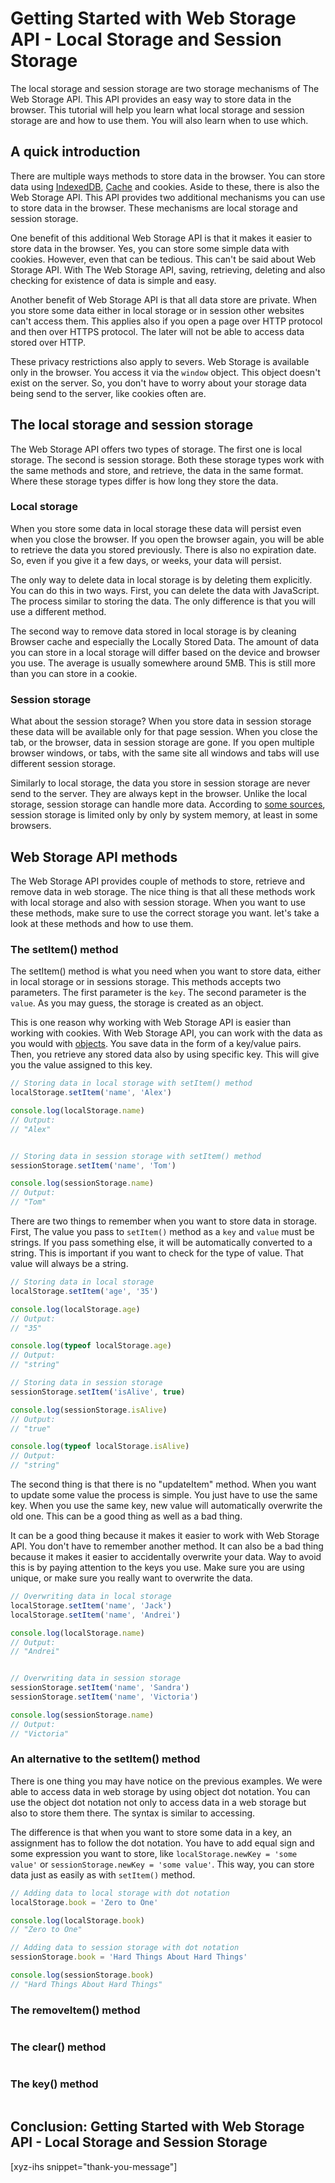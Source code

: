 # Getting Started with Web Storage API - Local Storage and Session Storage

The local storage and session storage are two storage mechanisms of The Web Storage API. This API provides an easy way to store data in the browser. This tutorial will help you learn what local storage and session storage are and how to use them. You will also learn when to use which.

<!--more-->
<!--
Table of Contents:
-->

## A quick introduction

There are multiple ways methods to store data in the browser. You can store data using [IndexedDB], [Cache] and cookies. Aside to these, there is also the Web Storage API. This API provides two additional mechanisms you can use to store data in the browser. These mechanisms are local storage and session storage.

One benefit of this additional Web Storage API is that it makes it easier to store data in the browser. Yes, you can store some simple data with cookies. However, even that can be tedious. This can't be said about Web Storage API. With The Web Storage API, saving, retrieving, deleting and also checking for existence of data is simple and easy.

Another benefit of Web Storage API is that all data store are private. When you store some data either in local storage or in session other websites can't access them. This applies also if you open a page over HTTP protocol and then over HTTPS protocol. The later will not be able to access data stored over HTTP.

These privacy restrictions also apply to severs. Web Storage is available only in the browser. You access it via the `window` object. This object doesn't exist on the server. So, you don't have to worry about your storage data being send to the server, like cookies often are.

## The local storage and session storage

The Web Storage API offers two types of storage. The first one is local storage. The second is session storage. Both these storage types work with the same methods and store, and retrieve, the data in the same format. Where these storage types differ is how long they store the data.

### Local storage

When you store some data in local storage these data will persist even when you close the browser. If you open the browser again, you will be able to retrieve the data you stored previously. There is also no expiration date. So, even if you give it a few days, or weeks, your data will persist.

The only way to delete data in local storage is by deleting them explicitly. You can do this in two ways. First, you can delete the data with JavaScript. The process similar to storing the data. The only difference is that you will use a different method.

The second way to remove data stored in local storage is by cleaning Browser cache and especially the Locally Stored Data. The amount of data you can store in a local storage will differ based on the device and browser you use. The average is usually somewhere around 5MB. This is still more than you can store in a cookie.

### Session storage

What about the session storage? When you store data in session storage these data will be available only for that page session. When you close the tab, or the browser, data in session storage are gone. If you open multiple browser windows, or tabs, with the same site all windows and tabs will use different session storage.

Similarly to local storage, the data you store in session storage are never send to the server. They are always kept in the browser. Unlike the local storage, session storage can handle more data. According to [some sources], session storage is limited only by only by system memory, at least in some browsers.

## Web Storage API methods

The Web Storage API provides couple of methods to store, retrieve and remove data in web storage. The nice thing is that all these methods work with local storage and also with session storage. When you want to use these methods, make sure to use the correct storage you want. let's take a look at these methods and how to use them.

### The setItem() method

The setItem() method is what you need when you want to store data, either in local storage or in sessions storage. This methods accepts two parameters. The first parameter is the `key`. The second parameter is the `value`. As you may guess, the storage is created as an object.

This is one reason why working with Web Storage API is easier than working with cookies. With Web Storage API, you can work with the data as you would with [objects]. You save data in the form of a key/value pairs. Then, you retrieve any stored data also by using specific key. This will give you the value assigned to this key.

```JavaScript
// Storing data in local storage with setItem() method
localStorage.setItem('name', 'Alex')

console.log(localStorage.name)
// Output:
// "Alex"


// Storing data in session storage with setItem() method
sessionStorage.setItem('name', 'Tom')

console.log(sessionStorage.name)
// Output:
// "Tom"
```

There are two things to remember when you want to store data in storage. First, The value you pass to `setItem()` method as a `key` and `value` must be strings. If you pass something else, it will be automatically converted to a string. This is important if you want to check for the type of value. That value will always be a string.

```JavaScript
// Storing data in local storage
localStorage.setItem('age', '35')

console.log(localStorage.age)
// Output:
// "35"

console.log(typeof localStorage.age)
// Output:
// "string"

// Storing data in session storage
sessionStorage.setItem('isAlive', true)

console.log(sessionStorage.isAlive)
// Output:
// "true"

console.log(typeof localStorage.isAlive)
// Output:
// "string"
```

The second thing is that there is no "updateItem" method. When you want to update some value the process is simple. You just have to use the same key. When you use the same key, new value will automatically overwrite the old one. This can be a good thing as well as a bad thing.

It can be a good thing because it makes it easier to work with Web Storage API. You don't have to remember another method. It can also be a bad thing because it makes it easier to accidentally overwrite your data. Way to avoid this is by paying attention to the keys you use. Make sure you are using unique, or make sure you really want to overwrite the data.

```JavaScript
// Overwriting data in local storage
localStorage.setItem('name', 'Jack')
localStorage.setItem('name', 'Andrei')

console.log(localStorage.name)
// Output:
// "Andrei"


// Overwriting data in session storage
sessionStorage.setItem('name', 'Sandra')
sessionStorage.setItem('name', 'Victoria')

console.log(sessionStorage.name)
// Output:
// "Victoria"
```

### An alternative to the setItem() method

There is one thing you may have notice on the previous examples. We were able to access data in web storage by using object dot notation. You can use the object dot notation not only to access data in a web storage but also to store them there. The syntax is similar to accessing.

The difference is that when you want to store some data in a key, an assignment has to follow the dot notation. You have to add equal sign and some expression you want to store, like `localStorage.newKey = 'some value'` or `sessionStorage.newKey = 'some value'`. This way, you can store data just as easily as with `setItem()` method.

```JavaScript
// Adding data to local storage with dot notation
localStorage.book = 'Zero to One'

console.log(localStorage.book)
// "Zero to One"

// Adding data to session storage with dot notation
sessionStorage.book = 'Hard Things About Hard Things'

console.log(sessionStorage.book)
// "Hard Things About Hard Things"
```

### The removeItem() method

```JavaScript
```

### The clear() method

```JavaScript
```

### The key() method

```JavaScript
```

## Conclusion: Getting Started with Web Storage API - Local Storage and Session Storage

[xyz-ihs snippet="thank-you-message"]

<!-- ### Links -->
[IndexedDB]: https://developer.mozilla.org/en-US/docs/Web/API/IndexedDB_API
[Cache]: https://developer.mozilla.org/en-US/docs/Web/API/Cache
[some sources]: http://www.gwtproject.org/doc/latest/DevGuideHtml5Storage.html
[objects]: https://blog.alexdevero.com/javascript-objects-pt1/

<!--
### Meta:
-
-->

<!--
### Keywords:
- JavaScript local storage
- local storage
- JavaScript session storage
- session storage
-->

<!--
### Resources:
- https://flaviocopes.com/web-storage-api/
- https://javascript.info/localstorage
- https://blog.logrocket.com/the-complete-guide-to-using-localstorage-in-javascript-apps-ba44edb53a36/
- https://www.taniarascia.com/how-to-use-local-storage-with-javascript/
- https://developer.mozilla.org/en-US/docs/Web/API/Window/localStorage
-->

